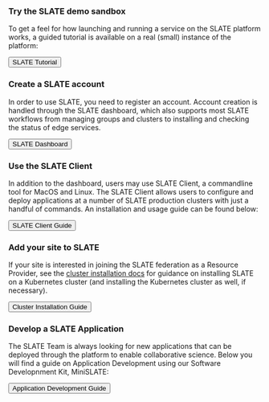 ### Try the SLATE demo sandbox

To get a feel for how launching and running a service on the SLATE platform works, a guided tutorial is available on a real (small) instance of the platform:

<div id="doc-call" class="container-fluid doc-call-container ">
    <div class="row doc-call-row">
        <div class="col-md-10 nofloat center-block">
            <div class="col-sm-9 text-center nofloat center-block">
                <a href="https://sandbox.slateci.io/" style="background-color: #fff; color: #286AC7;" role="button"><button class="btn btn-slate">SLATE Tutorial</button></a>
            </div>
        </div>
    </div>
</div>

### Create a SLATE account

In order to use SLATE, you need to register an account. Account creation is handled through the SLATE dashboard, which also supports most SLATE workflows from managing groups and clusters to installing and checking the status of edge services. 

<div id="doc-call" class="container-fluid doc-call-container ">
    <div class="row doc-call-row">
        <div class="col-md-10 nofloat center-block">
            <div class="col-sm-9 text-center nofloat center-block">
                <a href="https://portal.slateci.io/" style="background-color: #fff; color: #286AC7;" role="button"><button class="btn btn-slate">SLATE Dashboard</button></a>
            </div>
        </div>
    </div>
</div>

### Use the SLATE Client

In addition to the dashboard, users may use SLATE Client, a commandline tool for MacOS and Linux. The SLATE Client allows users to configure and deploy applications at a number of SLATE production clusters with just a handful of commands. An installation and usage guide can be found below:

<div id="doc-call" class="container-fluid doc-call-container ">
    <div class="row doc-call-row">
        <div class="col-md-10 nofloat center-block">
            <div class="col-sm-9 text-center nofloat center-block">
                <a href="{{home}}/docs/tools"><button class="btn btn-slate">SLATE Client Guide</button></a>    
            </div>
        </div>
    </div>
</div>

### Add your site to SLATE

If your site is interested in joining the SLATE federation as a Resource Provider, see the [cluster installation docs](https://slateci.io/docs/cluster-install/) for guidance on installing SLATE on a Kubernetes cluster (and installing the Kubernetes cluster as well, if necessary). 

<div id="doc-call" class="container-fluid doc-call-container ">
    <div class="row doc-call-row">
        <div class="col-md-10 nofloat center-block">
            <div class="col-sm-9 text-center nofloat center-block">
                <a href="{{home}}/docs/cluster"><button class="btn btn-slate">Cluster Installation Guide</button></a>    
            </div>
        </div>
    </div>
</div>

### Develop a SLATE Application

The SLATE Team is always looking for new applications that can be deployed through the platform to enable collaborative science. Below you will find a guide on Application Development using our Software Developnment Kit, MiniSLATE:
<div id="doc-call" class="container-fluid doc-call-container ">
    <div class="row doc-call-row">
        <div class="col-md-10 nofloat center-block">
            <div class="col-sm-9 text-center nofloat center-block">
                <a href="{{home}}/docs/apps"><button class="btn btn-slate">Application Development Guide</button></a>    
            </div>
        </div>
    </div>
</div>

